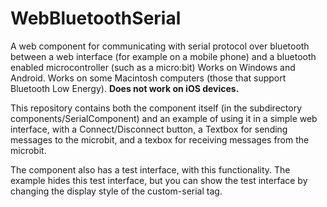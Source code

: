 # WebBluetoothSerial
A web component for communicating with serial protocol over bluetooth between a web interface (for example on a mobile phone) and a bluetooth enabled microcontroller (such as a micro:bit)
Works on Windows and Android. Works on some Macintosh computers (those that support Bluetooth Low Energy).  **Does not work on iOS devices.**

This repository contains both the component itself (in the subdirectory components/SerialComponent) and an example of using it in a simple web interface, with a Connect/Disconnect button, a Textbox for sending messages to the microbit, and a texbox for receiving messages from the microbit.

The component also has a test interface, with this functionality. The example hides this test interface, but you can show the test interface by changing the display style of the custom-serial tag.
